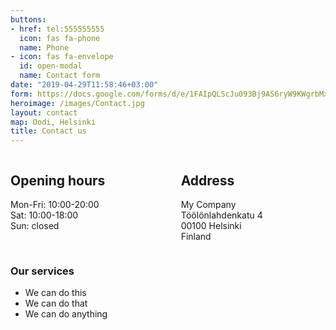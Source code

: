 ```yaml
---
buttons:
- href: tel:555555555
  icon: fas fa-phone
  name: Phone
- icon: fas fa-envelope
  id: open-modal
  name: Contact form
date: "2019-04-29T11:58:46+03:00"
form: https://docs.google.com/forms/d/e/1FAIpQLScJu093Bj9AS6ryW9KWgrbMx6vYZF2dxk_vlboINkKqfRU83A/viewform?embedded=true
heroimage: /images/Contact.jpg
layout: contact
map: Oodi, Helsinki
title: Contact us
---
```



<div class="columns is-multiline is-mobile">
    <div class="column">
        <h2 class="title is-4">Opening hours</h2>
        <p>Mon-Fri: 10:00-20:00<br>
        Sat: 10:00-18:00<br>
        Sun: closed</p>
    </div>
    <div class="column">
        <h2 class="title is-4">Address</h2>
        <p>My Company <br>Töölönlahdenkatu 4 <br>00100 Helsinki<br>Finland</p>
    </div>
</div>



### Our services
- We can do this
- We can do that
- We can do anything
